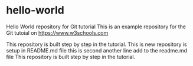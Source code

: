 # hello-world
Hello World repository for Git tutorial
This is an example repository for the Git tutoial on https://www.w3schools.com

This repository is built step by step in the tutorial.
This is new repository is setup in README.md file
this is second another line add to the readme.md file
This repository is built step by step in the tutorial.